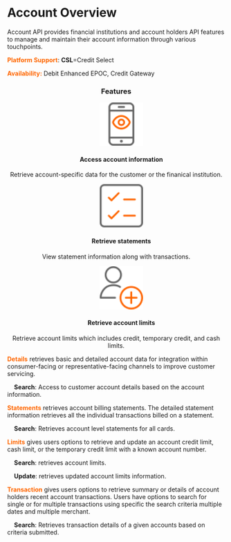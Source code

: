 # Account Overview

Account API provides financial institutions and account holders API features to manage and maintain their account information through various touchpoints.

**<span style="color:#ff6600;">Platform Support</span>**: **CSL**=Credit Select 


**<span style="color:#ff6600;">Availability:</span>** Debit Enhanced EPOC, Credit Gateway

 <h3 style="text-align: center">Features</h3>

<style>
.col-md-4 ul li {
    list-style: none;
}
</style>

<div class="row" style="text-align:center;" markdown=1>
<div class="col-md-4" markdown=1>

*   ![](assets/images/access-account-information.png)
    
    #### Access account information
    
   Retrieve account-specific data for the customer or the finanical institution.

</div>
<div class="col-md-4" markdown=1>

*   ![](assets/images/retrieve-statements.png)

    #### Retrieve statements
    
   View statement information along with transactions.

</div>
<div class="col-md-4" markdown=1>

*   ![](assets/images/retrieve-account-limits.png)
    
    #### Retrieve account limits
    
   Retrieve account limits which includes credit, temporary credit, and cash limits.
    
</div>
</div>


**<span style="color:#ff6600;">Details</span>** retrieves basic and detailed account data for integration within consumer-facing or representative-facing channels to improve customer servicing.

&nbsp;&nbsp;&nbsp;&nbsp;**Search**: Access to customer account details based on the account information.
 

**<span style="color:#ff6600;">Statements</span>** retrieves account billing statements. The detailed statement information retrieves all the individual transactions billed on a statement. 

&nbsp;&nbsp;&nbsp;&nbsp;**Search**:  Retrieves account level statements for all cards.
              

**<span style="color:#ff6600;">Limits</span>** gives users options to retrieve and update an account  credit limit, cash limit, or the temporary credit limit with a known account number.

&nbsp;&nbsp;&nbsp;&nbsp;**Search**: retrieves account limits.

&nbsp;&nbsp;&nbsp;&nbsp;**Update**: retrieves updated account limits information.
 

**<span style="color:#ff6600;">Transaction</span>**  gives users options to retrieve summary or details of account holders recent account transactions. Users have options to search for single or for multiple transactions using specific the search criteria multiple dates and multiple merchant.

&nbsp;&nbsp;&nbsp;&nbsp;**Search**: Retrieves transaction details of a given accounts based on criteria submitted. 
